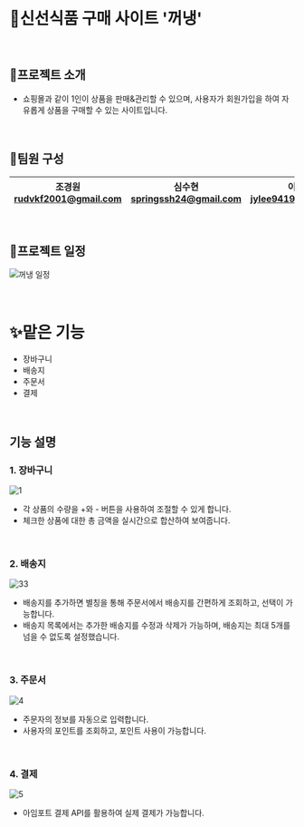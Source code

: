 # 🙌신선식품 구매 사이트 '꺼냉'
<br>

## 💫프로젝트 소개
- 쇼핑몰과 같이 1인이 상품을 판매&관리할 수 있으며, 사용자가 회원가입을 하여 자유롭게 상품을 구매할 수 있는 사이트입니다.
<br>

## 👤팀원 구성
| 조경원 <br> rudvkf2001@gmail.com | 심수현 <br> springssh24@gmail.com | 이종영 <br> jylee9419@gmail.com | 심민성 <br> devsms1234@gmail.com |
|---|:---:|:---:|:---:|
<br>

## 📌프로젝트 일정
![꺼냉 일정](https://github.com/user-attachments/assets/55f05774-638c-43cf-95a9-d18792f273d6)

<br>

# ✨맡은 기능
* 장바구니
* 배송지
* 주문서
* 결제
<br>

## 기능 설명
### 1. 장바구니
![1](https://github.com/user-attachments/assets/4f79562c-0b71-408e-97ab-e7e8b50c3bcb)

- 각 상품의 수량을 +와 - 버튼을 사용하여 조절할 수 있게 합니다.
- 체크한 상품에 대한 총 금액을 실시간으로 합산하여 보여줍니다.
<br>

### 2. 배송지
![33](https://github.com/user-attachments/assets/ca3a956b-7bfa-427b-976b-c59353d11dc3)

- 배송지를 추가하면 별칭을 통해 주문서에서 배송지를 간편하게 조회하고, 선택이 가능합니다.
- 배송지 목록에서는 추가한 배송지를 수정과 삭제가 가능하며, 배송지는 최대 5개를 넘을 수 없도록 설정했습니다.
<br>

### 3. 주문서
![4](https://github.com/user-attachments/assets/5f761f40-b1eb-4d0d-ad21-7dbb92081a12)

- 주문자의 정보를 자동으로 입력합니다.
- 사용자의 포인트를 조회하고, 포인트 사용이 가능합니다.
<br>

### 4. 결제
![5](https://github.com/user-attachments/assets/e58dca61-3481-4b82-89cb-1d0a7b2c68c1)

- 아임포트 결제 API를 활용하여 실제 결제가 가능합니다.
